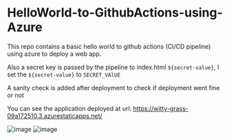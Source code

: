 # HelloWorld-to-GithubActions-using-Azure
This repo contains a basic hello world to github actions (CI/CD pipeline) using azure to deploy a web app.

Also a secret key is passed by the pipeline to index.html `${secret-value}`,
I set the `${secret-value}` to `SECRET_VAlUE`

A sanity check is added after deployment to check if deployment went fine or not

You can see the application deployed at url: https://witty-grass-09a172510.3.azurestaticapps.net/

![image](https://github.com/AitzazTahirCh/helloworld-to-GithubActions-using-Azure/assets/72460814/a7f6467e-7d23-4d27-9705-61ba9450b8c6)
![image](https://github.com/AitzazTahirCh/helloworld-to-GithubActions-using-Azure/assets/72460814/3c353154-e7e0-4bb2-8f18-a7a84667f5ce)
